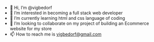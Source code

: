 - 👋 Hi, I’m @vigbedorf
- 👀 I’m interested in becoming a full stack web developer
- 🌱 I’m currently learning html and css language of coding
- 💞️ I’m looking to collaborate on my project of building an Ecommerce website for my store
- 📫 How to reach me is vigbedorf@gmail.com

<!---
vigbedorf/vigbedorf is a ✨ special ✨ repository because its `README.md` (this file) appears on your GitHub profile.
You can click the Preview link to take a look at your changes.
--->

